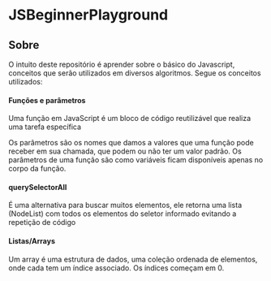# JSBeginnerPlayground

<h2>Sobre</h2>

O intuito deste repositório é aprender sobre o básico do Javascript, conceitos que serão utilizados em diversos algoritmos. Segue os conceitos utilizados:

<h4>Funções e parâmetros</h4>
Uma função em JavaScript é um bloco de código reutilizável que realiza uma tarefa específica

Os parâmetros são os nomes que damos a valores que uma função pode receber em sua chamada, que podem ou não ter um valor padrão. Os parâmetros de uma função são como variáveis ficam disponíveis apenas no corpo da função.

<h4>querySelectorAll</h4>

É uma alternativa para buscar muitos elementos, ele retorna uma lista (NodeList) com todos os elementos do seletor informado evitando a repetição de código

<h4>Listas/Arrays</h4>

Um array é uma estrutura de dados, uma coleção ordenada de elementos, onde cada tem um índice associado. Os índices começam em 0.